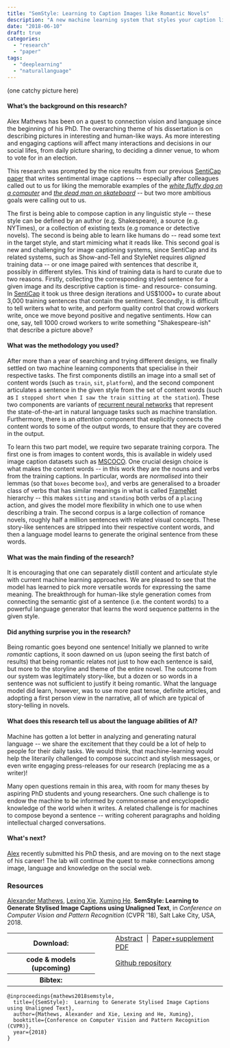 ```yaml
---
title: "SemStyle: Learning to Caption Images like Romantic Novels"
description: "A new machine learning system that styles your caption like master story-tellers do."
date: "2018-06-10"
draft: true
categories:
  - "research"
  - "paper"
tags:
  - "deeplearning"
  - "naturallanguage"
---
```


(one catchy picture here)

<!-- this annotation truncates the post so that only part of it is shown -->
<!-- on homepage: -->
<!--more-->

#### What’s the background on this research?

Alex Mathews has been on a quest to connection vision and language since the beginning of his PhD. 
The overarching theme of his dissertation is on describing pictures in interesting and human-like ways. As more interesting and engaging captions will affect many interactions and decisions in our social lifes, from daily picture sharing, to deciding a dinner venue, to whom to vote for in an election. 

This research was prompted by the nice results from our previous [SentiCap paper](/post/senticap) that writes sentimental image captions -- especially after colleagues called out to us for liking the memorable examples of the _[white fluffy dog on a computer](/post/senticap)_ and _[the dead man on skateboard](/img/senticap/3x4.jpg)_ -- but two more ambitious goals were calling out to us. 

The first is being able to compose caption in any linguistic style -- these style can be defined by an author (e.g. Shakespeare), a source (e.g. NYTimes), or a collection of existing texts (e.g romance or detective novels). The second is being able to learn like humans do -- read some text in the target style, and start mimicing what it reads like. This second goal is new and challenging for image captioning systems, since SentiCap and its related systems, such as Show-and-Tell and StyleNet requires _aligned_ training data -- or one image paired with sentences that describe it, possibly in different styles. This kind of training data is hard to curate due to two reasons. Firstly, collecting the corresponding styled sentence for a given image and its descriptive caption is time- and resource- consuming. In [SentiCap](/post/senticap) it took us three design iterations and US$1000+ to curate about 3,000 training sentences that contain the sentiment. Secondly, it is difficult to tell writers what to write, and perform quality control that crowd workers write, once we move beyond positive and negative sentiments. How can one, say, tell 1000 crowd workers to write something "Shakespeare-ish" that describe a picture above?


#### What was the methodology you used?

<!-- talk about model, MT models for content and style -->
After more than a year of searching and trying different designs, we finally settled on two machine learning components that specialise in their respective tasks. The first components distills an image into a small set of content words (such as `train`, `sit`, `platform`), and the second component articulates a sentence in the given style from the set of content words (such as `I stopped short when I saw the train sitting at the station`). 
These two components are variants of [recurrent neural networks](https://en.wikipedia.org/wiki/Recurrent_neural_network) that represent the state-of-the-art in natural language tasks such as machine translation. Furthermore, there is an _attention_ component that explicitly connects the content words to some of the output words, to ensure that they are covered in the output. 

<!-- talk about how to do training -->
To learn this two part model, we require two separate training corpora. The first one is from images to content words, this is available in widely used image caption datasets such as [MSCOCO](http://cocodataset.org). One crucial design choice is what makes the content words -- in this work they are the nouns and verbs from the training captions. In particular, words are _normalised_ into their lemmas (so that `boxes` become `box`), and verbs are generalised to a broader class of verbs that has similar meanings in what is called [FrameNet](https://framenet.icsi.berkeley.edu/fndrupal/) hierarchy -- this makes `sitting` and `standing` both verbs of a `placing` action, and gives the model more flexibility in which one to use when describing a train. The second corpus is a large collection of romance novels, roughly half a million sentences with related visual concepts. These story-like sentences are stripped into their respective content words, and then a language model learns to generate the original sentence from these words. 

<!-- talk about designing evaluation (auto and human) -->

#### What was the main finding of the research?

It is encouraging that one can separately distill content and articulate style with current machine learning approaches. We are pleased to see that the model has learned to pick more versatile words for expressing the same meaning. The breakthrough for human-like style generation comes from connecting the semantic gist of a sentence (i.e. the content words) to a powerful language generator that learns the word sequence patterns in the given style. 


#### Did anything surprise you in the research?

Being romantic goes beyond one sentence! Initially we planned to write _romantic_ captions, it soon dawned on us (upon seeing the first batch of results) that being romantic relates not just to how each sentence is said, but more to the storyline and theme of the entire novel. The outcome from our system was legitimately story-like, but a dozen or so words in a sentence was not sufficient to justify it being romantic. What the language model did learn, however, was to use more past tense, definite articles, and adopting a first person view in the narrative, all of which are typical of story-telling in novels.

#### What does this research tell us about the language abilities of AI?

Machine has gotten a lot better in analyzing and generating natural language -- we share the excitement that they could be a lot of help to people for their daily tasks. We would think, that machine-learning would help the literarily challenged to compose succinct and stylish messages, or even write engaging press-releases for our research (replacing me as a writer)!

Many open questions remain in this area, with room for many theses by aspiring PhD students and young researchers. One such challenge is to endow the machine to be informed by commonsense and encyclopedic knowledge of the world when it writes. A related challenge is for machines to compose beyond a sentence -- writing coherent paragraphs and holding intellectual charged conversations. 

#### What's next?

[Alex](http://users.cecs.anu.edu.au/~u4534172/) recently submitted his PhD thesis, and are moving on to the next stage of his career! The lab will continue the quest to make connections among image, language and knowledge on the social web. 

### Resources

[Alexander Mathews](http://users.cecs.anu.edu.au/~u4534172/),
[Lexing Xie](http://users.cecs.anu.edu.au/~xlx/), 
[Xuming He](https://xmhe.bitbucket.io/). 
**SemStyle: Learning to Generate Stylised Image Captions using Unaligned Text**,
in *Conference on Computer Vision and Pattern Recognition* (CVPR '18), 
Salt Lake City, USA, 2018.

<table>
  <tr>
    <th>Download:</th>
    <td style="padding-left: 3em;">
      <a href="https://arxiv.org/abs/1805.07030">Abstract</a>
      &nbsp;|&nbsp;
      <a href="https://arxiv.org/pdf/1805.07030">Paper+supplement PDF</a>
    </td>
  </tr>
  <tr>
    <th>code & models (upcoming)</th>
    <td style="padding-left: 3em;">
      <a href="https://github.com/computationalmedia/semstyle">Github repository</a>
    </td>
  <tr>
  <tr>
    <th>Bibtex:</th>
    <td></td>
  </tr>
</table>

```
@inproceedings{mathews2018semstyle,
  title={{SemStyle}:  Learning to Generate Stylised Image Captions using Unaligned Text},
  author={Mathews, Alexander and Xie, Lexing and He, Xuming},
  booktitle={Conference on Computer Vision and Pattern Recognition (CVPR)},  
  year={2018}
}
```